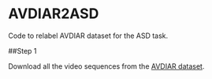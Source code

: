 # AVDIAR2ASD
Code to relabel AVDIAR dataset for the ASD task.


##Step 1

Download all the video sequences from the [AVDIAR dataset](https://team.inria.fr/perception/avdiar/).
